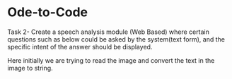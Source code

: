 # Ode-to-Code
Task 2- Create a speech analysis module (Web Based) where certain questions such as below could be asked by the system(text form), and the specific intent of the answer should be displayed.


Here initially we are trying to read the image and convert the text in the image to string.
